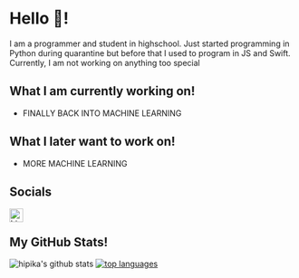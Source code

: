 # Hello 👋!

I am a programmer and student in highschool. Just started programming in Python during quarantine but before that I used to program in JS and Swift. Currently, I am not working on anything too special

## What I am currently working on!
- FINALLY BACK INTO MACHINE LEARNING
    
## What I later want to work on!
- MORE MACHINE LEARNING
   
## Socials
[<img align="left" alt="hi pika31621 | discord" width="24px" src="https://cdn.jsdelivr.net/npm/simple-icons@v3/icons/discord.svg">](https://discord.com/users/759222263492116555)

<br />

## My GitHub Stats!
![hipika's github stats](https://github-readme-stats.vercel.app/api?username=hipika&show_icons=true&theme=radical)
[![top languages](https://github-readme-stats.vercel.app/api/top-langs?username=hipika&layout=compact)](https://github.com/anuraghazra/github-readme-stats)
